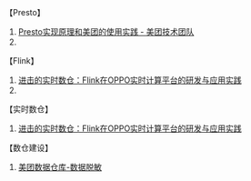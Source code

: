 
【Presto】
1. [Presto实现原理和美团的使用实践 - 美团技术团队](https://tech.meituan.com/2014/06/16/presto.html)
2. 


【Flink】
1. [进击的实时数仓：Flink在OPPO实时计算平台的研发与应用实践](https://www.infoq.cn/article/VmLAOsm*939Rdgb9mfrH)
2. 




【实时数仓】
1. [进击的实时数仓：Flink在OPPO实时计算平台的研发与应用实践](https://www.infoq.cn/article/VmLAOsm*939Rdgb9mfrH)


【数仓建设】
1. [美团数据仓库-数据脱敏](https://tech.meituan.com/2014/04/08/data-desensitization.html)
